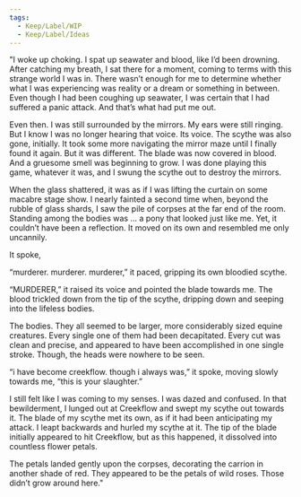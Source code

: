 ```yaml
---
tags:
  - Keep/Label/WIP
  - Keep/Label/Ideas
---
```


"I woke up choking. I spat up seawater and blood, like I’d been drowning. After catching my breath, I sat there for a moment, coming to terms with this strange world I was in. There wasn’t enough for me to determine whether what I was experiencing was reality or a dream or something in between. Even though I had been coughing up seawater, I was certain that I had suffered a panic attack. And that’s what had put me out. 

Even then. I was still surrounded by the mirrors. My ears were still ringing. But I know I was no longer hearing that voice. Its voice. The scythe was also gone, initially. It took some more navigating the mirror maze until I finally found it again. But it was different. The blade was now covered in blood. And a gruesome smell was beginning to grow. I was done playing this game, whatever it was, and I swung the scythe out to destroy the mirrors.

When the glass shattered, it was as if I was lifting the curtain on some macabre stage show. I nearly fainted a second time when, beyond the rubble of glass shards, I saw the pile of corpses at the far end of the room. Standing among the bodies was … a pony that looked just like me. Yet, it couldn’t have been a reflection. It moved on its own and resembled me only uncannily. 

It spoke,

“murderer. murderer. murderer,” it paced, gripping its own bloodied scythe.

“MURDERER,” it raised its voice and pointed the blade towards me. The blood trickled down from the tip of the scythe, dripping down and seeping into the lifeless bodies.

The bodies. They all seemed to be larger, more considerably sized equine creatures. Every single one of them had been decapitated. Every cut was clean and precise, and appeared to have been accomplished in one single stroke. Though, the heads were nowhere to be seen. 

“i have become creekflow. though i always was,” it spoke, moving slowly towards me, “this is your slaughter.”

I still felt like I was coming to my senses. I was dazed and confused. In that bewilderment, I lunged out at Creekflow and swept my scythe out towards it. The blade of my scythe met its own, as if it had been anticipating my attack. I leapt backwards and hurled my scythe at it. The tip of the blade initially appeared to hit Creekflow, but as this happened, it dissolved into countless flower petals.

The petals landed gently upon the corpses, decorating the carrion in another shade of red. They appeared to be the petals of wild roses. Those didn’t grow around here."